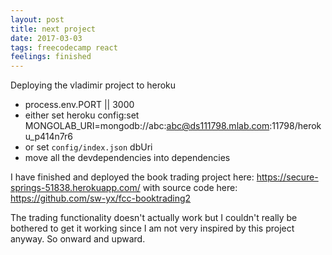 ```yaml
---
layout: post
title: next project
date: 2017-03-03
tags: freecodecamp react
feelings: finished
---
```


Deploying the vladimir project to heroku
- process.env.PORT || 3000
- either set heroku config:set MONGOLAB_URI=mongodb://abc:abc@ds111798.mlab.com:11798/heroku_p414n7r6
- or set `config/index.json` dbUri
- move all the devdependencies into dependencies

I have finished and deployed the book trading project here: https://secure-springs-51838.herokuapp.com/ with source code here: https://github.com/sw-yx/fcc-booktrading2

The trading functionality doesn't actually work but I couldn't really be bothered to get it working since I am not very inspired by this project anyway. So onward and upward.
